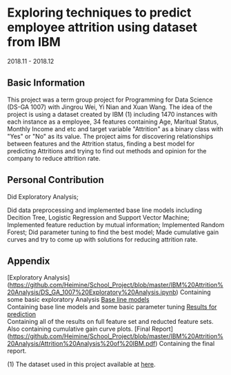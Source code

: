 # Exploring techniques to predict employee attrition using dataset from IBM
2018.11 - 2018.12
## Basic Information
This project was a term group project for Programming for Data Science (DS-GA 1007) with Jingrou Wei, Yi Nian and Xuan Wang. The idea of the project is using a dataset created by IBM (1) including 1470 instances with each instance as a employee, 34 features containing Age, Maritual Status, Monthly Income and etc and target variable "Attrition" as a binary class with "Yes" or "No" as its value. The project aims for discovering relationships between features and the Attrition status, finding a best model for predicting Attritions and trying to find out methods and opinion for the company to reduce attrition rate.

## Personal Contribution
Did Exploratory Analysis;

Did data preprocessing and implemented base line models including Decition Tree, Logistic Regression and Support Vector Machine;
Implemented feature reduction by mutual information;
Implemented Random Forest;
Did parameter tuning to find the best model;
Made cumulative gain curves and try to come up with solutions for reducing attrition rate.

## Appendix
[Exploratory Analysis]
(https://github.com/Heimine/School_Project/blob/master/IBM%20Attrition%20Analysis/DS_GA_1007%20Exploratory%20Analysis.ipynb)
Containing some basic exploratory Analysis
[Base line models](https://github.com/Heimine/School_Project/blob/master/IBM%20Attrition%20Analysis/DS_GA_1007%20Project_Prediction.ipynb)  
Containing base line models and some basic parameter tuning 
[Results for prediction](https://github.com/Heimine/School_Project/blob/master/IBM%20Attrition%20Analysis/DS_GA_1007%20Project%20Edition2.ipynb)  
Containing all of the results on full feature set and reducted feature sets. Also containing cumulative gain curve plots.
[Final Report]
(https://github.com/Heimine/School_Project/blob/master/IBM%20Attrition%20Analysis/Attrition%20Analysis%20of%20IBM.pdf)
Containing the final report.

(1) The dataset used in this project available at [here](https://www.kaggle.com/pavansubhasht/ibm-hr-analytics-attrition-dataset).
